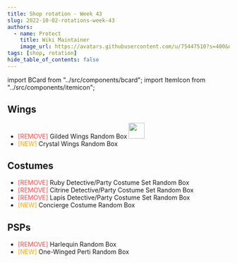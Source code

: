 ```yaml
---
title: Shop rotation - Week 43
slug: 2022-10-02-rotations-week-43
authors:
  - name: Protect
    title: Wiki Maintainer
    image_url: https://avatars.githubusercontent.com/u/75447510?s=400&u=6611d243cb33099270ad8c0cb66a5e659009bd08&v=4
tags: [shop, rotation]
hide_table_of_contents: false
---
```


import BCard from "../src/components/bcard";
import ItemIcon from "../src/components/itemicon";

## Wings
- <font color="#fd4949">[REMOVE]</font> Gilded Wings Random Box <img src="https://i.imgur.com/F0RHf0O.png" width="36"/>
- <font color="orange">[NEW]</font> Crystal Wings Random Box <ItemIcon iconId="4431" width="25px"/>

## Costumes
- <font color="#fd4949">[REMOVE]</font> Ruby Detective/Party Costume Set Random Box <ItemIcon iconId="2641" width="25px"/> <ItemIcon iconId="2635" width="25px"/> 
- <font color="#fd4949">[REMOVE]</font> Citrine Detective/Party Costume Set Random Box <ItemIcon iconId="2642" width="25px"/> <ItemIcon iconId="2636" width="25px"/> 
- <font color="#fd4949">[REMOVE]</font> Lapis Detective/Party Costume Set Random Box <ItemIcon iconId="2643" width="25px"/> <ItemIcon iconId="2637" width="25px"/> 
- <font color="orange">[NEW]</font> Concierge Costume Random Box <ItemIcon iconId="2896" width="25px"/>

## PSPs
- <font color="#fd4949">[REMOVE]</font> Harlequin Random Box <ItemIcon iconId="2806" width="25px"/> 
- <font color="orange">[NEW]</font> One-Winged Perti Random Box <ItemIcon iconId="4142" width="25px"/>